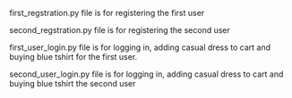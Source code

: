 first_regstration.py file is for registering the first user

second_regstration.py file is for registering the second user

first_user_login.py file is for logging in, adding casual dress to cart and buying blue tshirt for the first user.

second_user_login.py file is for logging in, adding casual dress to cart and buying blue tshirt the second user
